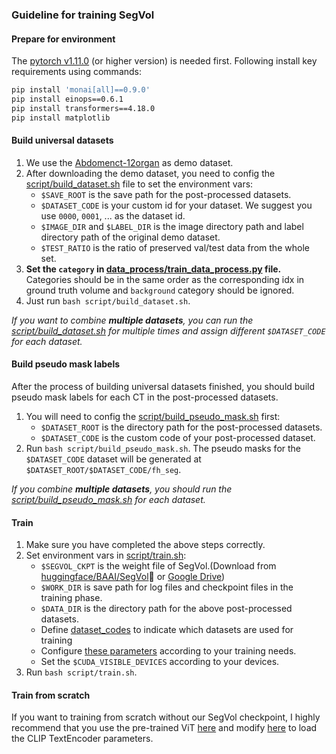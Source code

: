 ### Guideline for training SegVol
#### Prepare for environment

The [pytorch v1.11.0](https://pytorch.org/get-started/previous-versions/) (or higher version) is needed first. Following install key requirements using commands:

```bash
pip install 'monai[all]==0.9.0'
pip install einops==0.6.1
pip install transformers==4.18.0
pip install matplotlib
```

#### Build universal datasets

1. We use the [Abdomenct-12organ](https://zenodo.org/records/7860267) as demo dataset. 
2. After downloading the demo dataset, you need to config the [script/build_dataset.sh](https://github.com/BAAI-DCAI/SegVol/blob/main/script/build_dataset.sh) file to set the environment vars:
    * `$SAVE_ROOT` is the save path for the post-processed datasets.
    * `$DATASET_CODE`  is your custom id for your dataset. We suggest you use  `0000`, `0001`, ... as the dataset  id.
    * `$IMAGE_DIR` and `$LABEL_DIR` is the image directory path and label directory path of the original demo dataset.
    * `$TEST_RATIO` is the ratio of preserved val/test data from the whole set.
3. **Set the `category` in [data_process/train_data_process.py](https://github.com/BAAI-DCAI/SegVol/blob/95e3f5f3c62b68fa63dbccb011a4c657642e1445/data_process/train_data_process.py#L19C1-L19C1) file.** Categories should be in the same order as the corresponding idx in ground truth volume and `background` category should be ignored.
4. Just run `bash script/build_dataset.sh`.

*If you want to combine **multiple datasets**, you can run the [script/build_dataset.sh](https://github.com/BAAI-DCAI/SegVol/blob/main/script/build_dataset.sh) for multiple times and assign different `$DATASET_CODE` for each dataset.*

#### Build pseudo mask labels

After the process of building universal datasets finished, you should build pseudo mask labels for each CT in the post-processed datasets.

1. You will need to config the [script/build_pseudo_mask.sh](https://github.com/BAAI-DCAI/SegVol/blob/main/script/build_pseudo_mask.sh) first:
    * `$DATASET_ROOT` is the directory path for the post-processed datasets.
    * `$DATASET_CODE` is the custom code of your post-processed dataset.
2. Run `bash script/build_pseudo_mask.sh`. The pseudo masks for the `$DATASET_CODE` dataset will be generated at `$DATASET_ROOT/$DATASET_CODE/fh_seg`.

*If you combine **multiple datasets**, you should run the [script/build_pseudo_mask.sh](https://github.com/BAAI-DCAI/SegVol/blob/main/script/build_dataset.sh) for each dataset.*

#### Train

1. Make sure you have completed the above steps correctly.
2. Set environment vars in [script/train.sh](https://github.com/BAAI-DCAI/SegVol/blob/main/script/train.sh):
    * `$SEGVOL_CKPT` is the weight file of SegVol.(Download from [huggingface/BAAI/SegVol](https://huggingface.co/BAAI/SegVol/tree/main)🤗 or [Google Drive](https://drive.google.com/drive/folders/1TEJtgctH534Ko5r4i79usJvqmXVuLf54?usp=drive_link))
    * `$WORK_DIR` is save path for log files and checkpoint files in the training phase.
    * `$DATA_DIR` is the directory path for the above post-processed datasets.
    * Define [dataset_codes](https://github.com/BAAI-DCAI/SegVol/blob/95e3f5f3c62b68fa63dbccb011a4c657642e1445/train.py#L22C32-L22C32) to indicate which datasets are used for training
    * Configure [these parameters](https://github.com/BAAI-DCAI/SegVol/blob/95e3f5f3c62b68fa63dbccb011a4c657642e1445/train.py#L16) according to your training needs.
    * Set the `$CUDA_VISIBLE_DEVICES` according to  your devices.
3. Run `bash script/train.sh`.

#### Train from scratch

If you want to training from scratch without our SegVol checkpoint, I highly recommend that you use the pre-trained ViT [here](https://github.com/BAAI-DCAI/SegVol/blob/95e3f5f3c62b68fa63dbccb011a4c657642e1445/train.py#L148C4-L148C4) and modify [here](https://github.com/BAAI-DCAI/SegVol/blob/95e3f5f3c62b68fa63dbccb011a4c657642e1445/network/model.py#L206C20-L206C20) to load the CLIP TextEncoder parameters.

